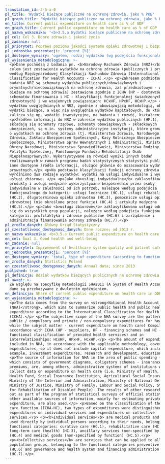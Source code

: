 ```yaml
---
translation_id: 3-5-a-0
pl_title: 'Wydatki bieżące publiczne na ochronę zdrowia, jako % PKB'
pl_graph_title: 'Wydatki bieżące publiczne na ochronę zdrowia, jako % PKB'
en_title: Current public expenditure on health care as % of GDP
en_graph_title: Current public expenditure on health care as % of GDP
pl_nazwa_wskaznika: '<b>3.5.a Wydatki bieżące publiczne na ochronę zdrowia, jako % PKB </b>'
pl_cel: Cel 3. Dobre zdrowie i jakość życia
pl_zadanie: null
pl_priorytet: Poprawa poziomu jakości systemu opieki zdrowotnej i bezpieczeństwa pacjenta
pl_jednostka_prezentacji: 'procent [%]'
pl_dostepne_wymiary: 'ogółem, rodzaj wydatków (wg podejścia funkcjonalnego)'
pl_wyjasnienia_metodologiczne: >-
  <p>Dane pochodzą z badania pn. <b>Narodowy Rachunek Zdrowia (NRZ)</b>, którego
  celem jest zestawienie wydatków na ochronę zdrowia (publicznych i prywatnych)
  według Międzynarodowej Klasyfikacji Rachunków Zdrowia (International
  Classification for Health Accounts - ICHA).</p> <p>Zakresem podmiotowym
  badania NRZ są schematy wydatków publicznych/obowiązkowych i
  prywatnych/nieobowiązkowych na ochronę zdrowia, zaś przedmiotowym - wydatki
  bieżące na ochronę zdrowia) zestawione zgodnie z ICHA (HP - dostawców, HF -
  schematów finansowania i HC - klasyfikacji funkcjonalnej świadczonych usług
  zdrowotnych) i we wzajemnych powiązaniach: HCxHF, HPxHF, HCxHP.</p> <p>Kwota
  wydatków uwzględnianych w NRZ, zgodnie z obowiązującą metodologią, obejmuje
  wydatki bieżące, a więc nie uwzględnia wydatków kapitałowych, do których
  zalicza się np. wydatki inwestycyjne, na badania i rozwój, kształcenie.</p>
  <p>Źródłem informacji do NRZ w zakresie wydatków publicznych (HF.1), na które
  składają się schematy rządowe, schematy obowiązkowych - składkowych
  ubezpieczeń, są m.in. systemy administracyjne instytucji, które gromadzą dane
  o wydatkach na ochronę zdrowia (tj. Ministerstwa Zdrowia, Narodowego Funduszu
  Zdrowia, Zakładu Ubezpieczeń Społecznych, Kasy Rolniczego Ubezpieczenia
  Społecznego, Ministerstwa Spraw Wewnętrznych i Administracji, Ministerstwa
  Obrony Narodowej, Ministerstwa Sprawiedliwości, Ministerstwa Rodziny, Pracy i
  Polityki Społecznej, Państwowego Funduszu Rehabilitacji Osób
  Niepełnosprawnych). Wykorzystywane są również wyniki innych badań
  realizowanych w ramach programu badań statystycznych statystyki publicznej i
  inne dostępne źródła informacji, służące głównie do oszacowania wydatków
  prywatnych.</p> <p>Na podstawie klasyfikacji funkcji ochrony zdrowia (ICHA-HC)
  wyróżniono dwa rodzaje wydatków: wydatki na usługi indywidualne i wydatki na
  usługi zbiorowe. </p> <p>Jako <b>usługi indywidualne</b> zaklasyfikowano
  produkty i usługi medyczne wykorzystywane bezpośrednio przez osoby
  indywidualne w zależności od ich potrzeb, należące według podejścia
  funkcjonalnego do kategorii: usługi lecznicze (HC.1), usługi rehabilitacyjne
  (HC.2), długoterminowa opieka zdrowotna (HC.3), pomocnicze usługi opieki
  zdrowotnej (nie określone przez funkcje) (HC.4) i artykuły medyczne
  (HC.5).</p> <p>Jako <b>usługi zbiorowe</b> zaklasyfikowano usługi odnoszące
  się do wszystkich grup populacji, należące według podejścia funkcjonalnego do
  kategorii: profilaktyka i zdrowie publiczne (HC.6) i zarządzenie i
  administracja finansowania ochrony zdrowia (HC.7).</p>
pl_zrodlo_danych: Główny Urząd Statystyczny
pl_czestotliwosc_dostępnosc_danych: Dane roczne; od 2013 r.
en_nazwa_wskaznika: <b>3.5.a Current public expenditure on health care as % of GDP</b>
en_cel: Goal 3. Good health and well-being
en_zadanie: null
en_priorytet: Improvement of healthcare system quality and patient safety
en_jednostka_prezentacji: 'percent [%]'
en_dostepne_wymiary: 'total, type of expenditure (according to functions)'
en_zrodlo_danych: Statistics Poland
en_czestotliwosc_dostępnosc_danych: Annual data; since 2013
published: true
pl_definicja: Udział wydatków bieżących publicznych na ochronę zdrowia w PKB.
pl_uwagi: >-
  Ze względu na specyfikę metodologii SHA2011 (A System of Health Accounts 2011)
  dane są przekazywane z dwuletnim opóźnieniem.
en_definicja: Share of current public expenditure on health care in GDP.
en_wyjasnienia_metodologiczne: >-
  <p>The data comes from the survey on <strong>National Health Account
  (NHA)</strong>, which aims to summarize public health and public health
  expenditure according to the International Classification for Health Accounts
  (ICHA).</p> <p>The subjective scope of the NHA survey are the patterns of
  public / compulsory and private / non-compulsory expenditures for health care,
  while the subject matter - current expenditure on health care) Compiled in
  accordance with ICHA (HP - suppliers, HF - financing schemes and HC -
  functional classification of provided health services) and in
  interrelationships: HCxHF, HPxHF, HCxHP.</p> <p>The amount of expenditures
  included in NHA, in accordance with the applicable methodology, covers current
  expenditures, so it does not include capital expenditure, which includes, for
  example, investment expenditures, research and development, education.</p>
  <p>The source of information for NHA in the area of public spending (HF.1),
  which consists of government diagrams, obligatory schemes - insurance
  premiums, are, among others, administrative systems of institutions which
  collect data on expenditure on health care (i.e. Ministry of Health, National
  Health Fund, Social Insurance Institution, Agricultural Social Insurance Fund,
  Ministry of the Interior and Administration, Ministry of National Defense,
  Ministry of Justice, Ministry of Family, Labour and Social Policy, State Fund
  for Rehabilitation of Disabled People). The results of other research carried
  out as part of the program of statistical surveys of official statistics and
  other available sources of information, mainly for estimating private
  expenditure, are also used.</p> <p>Based on the classification of the health
  care function (ICHA-HC), two types of expenditures were distinguished:
  expenditures on individual services and expenditures on collective
  services.</p> <p><b>Individual services</b> are medical products and services
  used directly by individual persons according to their needs, belonging to the
  functional categories: curative care (HC.1), rehabilitative care (HC.2),
  long-term care (health) (HC.3), ancillary services (non-specified by function)
  (HC.4) and medical goods (non-specified by function) (HC.5).</p>
  <p><b>Collective services</b> are services that can be applied to all
  population groups, belonging to the functional categories preventive care
  (HC.6) and governance and health system and financing administration
  (HC.7).</p>
---
```

